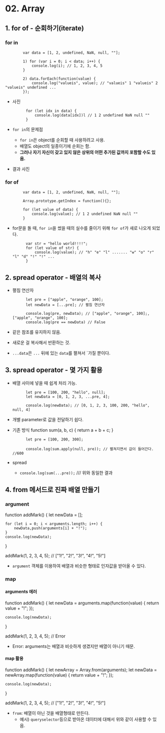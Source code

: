 # 02. Array

## 1. for of - 순회하기(iterate)

### for in
            var data = [1, 2, undefined, NaN, null, ""];

            1) for (var i = 0; i < data; i++) {
                console.log(i); // 1, 2, 3, 4, 5
            }

            2) data.forEach(function(value) {
                console.log("valueis", value); // "valueis" 1 "valueis" 2 "valueis" undefined ...
            });

* 사진 ![]()

            for (let idx in data) {
                console.log(data[idx])l // 1 2 undefined NaN null ""
            }

* `for in`의 문제점
    - `for in`은 object를 순회할 때 사용하려고 사용.
    - 배열도 object의 일종이기에 순회는 함.
    - __그러나 자기 자신이 갖고 있지 않은 상위의 어떤 추가된 값까지 포함할 수도 있음.__

* 결과 사진 ![]()

### for of

            var data = [1, 2, undefined, NaN, null, ""];

            Array.prototype.getIndex = function(){};

            for (let value of data) {
                console.log(value); // 1 2 undefined NaN null ""
            }
* for문을 돌 때, `for in`을 썼을 때의 실수를 줄이기 위해 `for of`가 새로 나오게 되었다.

            var str = "hello world!!!!";
            for (let value of str) {
                console.log(value); // "h" "e" "l" ....... "w" "o" "r" "l" "d" "!" "!" ...
            }

## 2. spread operator - 배열의 복사
* 펼침 연산자

            let pre = ["apple", "orange", 100];
            let newData = [...pre]; // 펼침 연산자

            console.log(pre, newData); // ["apple", "orange", 100];, ["apple", "orange", 100]; 
            console.log(pre == newData) // False

* 같은 참조를 유지하지 않음.
* 새로운 걸 복사해서 반환하는 것.
* `...data`은 `...` 뒤에 있는 `data`를 펼쳐서 `가질 뿐이다.

## 3. spread operator - 몇 가지 활용

* 배열 사이에 넣을 때 쉽게 처리 가능.

            let pre = [100, 200, "hello", null];
            let newData = [0, 1, 2, 3, ...pre, 4];

            console.log(newData); // [0, 1, 2, 3, 100, 200, "hello", null, 4]

* 개별 parameter로 값을 전달하기 쉽다.
- 기존 방식
            function sum(a, b, c) {
                return a + b + c;
            }

            let pre = [100, 200, 300];

            console.log(sum.apply(null, pre)); // 펼쳐지면서 값이 들어간다. //600

- spread
    - `console.log(sum(...pre));` /// 위와 동일한 결과
 
## 4. from 메서드로 진짜 배열 만들기

### argument
function addMark() {
    let newData = [];

    for (let i = 0; i < arguments.length; i++) {
        newData,push(arguments[i] + "!");
    }
    console.log(newData);
}

addMark(1, 2, 3, 4, 5); // ["1!", "2!", "3!", "4!", "5!"]

* `argument` 객체를 이용하여 배열과 비슷한 형태로 인자값을 받아올 수 있다.

### map
#### arguments 에러
function addMark() {
    let newData = arguments.map(function(value) {
        return value + "!";
    });

    console.log(newData);
}

addMark(1, 2, 3, 4, 5); // Error

* Error: arguments는 배열과 비슷하게 생겼지만 배열이 아니기 때문.
#### map 활용
function addMark() {
    let newArray = Array.from(arguments);
    let newData = newArray.map(function(value) {
        return value + "!";
    });

    console.log(newData);
}

addMark(1, 2, 3, 4, 5); // ["1!", "2!", "3!", "4!", "5!"]

* `from`: 배열이 아닌 것을 배열형태로 만든다.
    - 예시) `queryselector`등으로 받아온 데이터에 대해서 위와 같이 사용할 수 있음.



